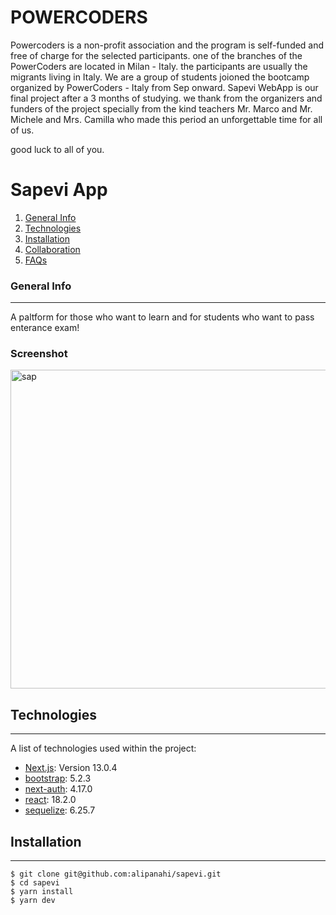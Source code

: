 # POWERCODERS

Powercoders is a non-profit association and the program is self-funded and free of charge for the selected participants.
one of the branches of the PowerCoders are located in Milan - Italy.
the participants are usually the migrants living in Italy. We are a group of students joioned the bootcamp organized by PowerCoders - Italy from Sep onward. Sapevi WebApp is our final project after a 3 months of studying. we thank from the organizers and funders of the project specially from the kind teachers Mr. Marco and Mr. Michele and Mrs. Camilla who made this period an unforgettable time for all of us.

good luck to all of you.

# Sapevi App

1. [General Info](#general-info)
2. [Technologies](#technologies)
3. [Installation](#installation)
4. [Collaboration](#collaboration)
5. [FAQs](#faqs)

### General Info

---

A paltform for those who want to learn and for students who want to pass enterance exam!

### Screenshot

<img width="510" alt="sap" src="https://user-images.githubusercontent.com/37949904/208123647-ea0e9124-6374-4dc6-96f6-0ef92dabb2e1.png">

## Technologies

---

A list of technologies used within the project:

- [Next.js](https://example.com): Version 13.0.4
- [bootstrap](https://bootstrap.com): 5.2.3
- [next-auth](https://next-auth.com): 4.17.0
- [react](https://bootstrap.com): 18.2.0
- [sequelize](https://bootstrap.com): 6.25.7

## Installation

---

```
$ git clone git@github.com:alipanahi/sapevi.git
$ cd sapevi
$ yarn install
$ yarn dev
```
